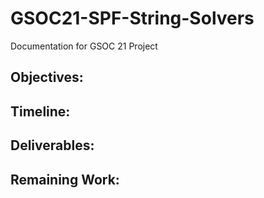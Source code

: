 # GSOC21-SPF-String-Solvers
Documentation for GSOC 21 Project  

## Objectives:  



## Timeline:  



## Deliverables:  



## Remaining Work:  
